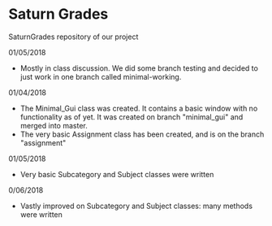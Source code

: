 # Saturn Grades
SaturnGrades repository of our project

01/05/2018
- Mostly in class discussion. We did some branch testing and decided to just work in one branch called minimal-working.

01/04/2018
- The Minimal_Gui class was created. It contains a basic window with no functionality as of yet. It was created on branch "minimal_gui" and merged into master.
- The very basic Assignment class has been created, and is on the branch "assignment"

01/05/2018
- Very basic Subcategory and Subject classes were written

0/06/2018
- Vastly improved on Subcategory and Subject classes: many methods were written